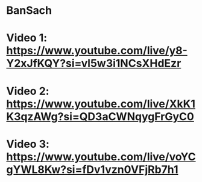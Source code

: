# BanSach
# Video 1: https://www.youtube.com/live/y8-Y2xJfKQY?si=vl5w3i1NCsXHdEzr
# Video 2: https://www.youtube.com/live/XkK1K3qzAWg?si=QD3aCWNqygFrGyC0
# Video 3: https://www.youtube.com/live/voYCgYWL8Kw?si=fDv1vzn0VFjRb7h1
